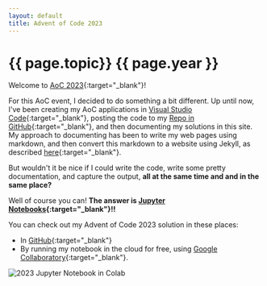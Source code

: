 ```yaml
---
layout: default
title: Advent of Code 2023
---
```

# {{ page.topic}} {{ page.year }}

Welcome to [AoC 2023](https://adventofcode.com/2023){:target="_blank"}!

For this AoC event, I decided to do something a bit different. Up until now, I've been creating my AoC applications in [Visual Studio Code](/python/getting-started#development-environment--editor){:target="_blank"}, posting the code to my [Repo in GitHub](https://github.com/derailed-dash/Advent-of-Code){:target="_blank"}, and then documenting my solutions in this site.  My approach to documenting has been to write my web pages using markdown, and then convert this markdown to a website using Jekyll, as described [here](https://medium.com/@derailed.dash/jekyll-container-image-a7785f9c5ed6){:target="_blank"}.

But wouldn't it be nice if I could write the code, write some pretty documentation, and capture the output, **all at the same time and and in the same place?**

Well of course you can!  **The answer is [Jupyter Notebooks](/python/jupyter-notebooks){:target="_blank"}!!**

You can check out my Advent of Code 2023 solution in these places:
- In [GitHub](https://github.com/derailed-dash/Advent-of-Code/blob/master/src/AoC_2023/Dazbo's_Advent_of_Code_2023.ipynb){:target="_blank"}
- By running my notebook in the cloud for free, using [Google Collaboratory](https://colab.research.google.com/github/derailed-dash/Advent-of-Code/blob/master/src/AoC_2023/Dazbo's_Advent_of_Code_2023.ipynb){:target="_blank"}.

![2023 Jupyter Notebook in Colab](/assets/images/2017-jn-in-colab.png)
